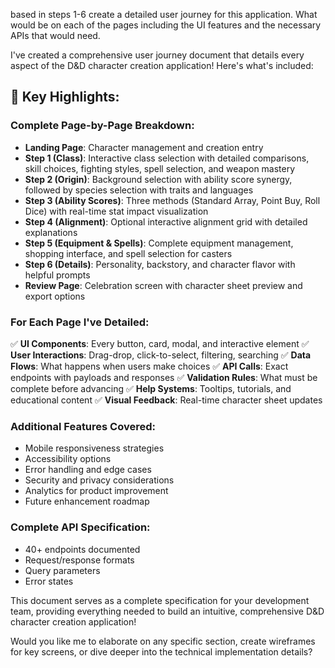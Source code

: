 based in steps 1-6 create a detailed user journey for this application. What would be on each of the pages including the UI features and the necessary APIs that would need.

I've created a comprehensive user journey document that details every aspect of the D&D character creation application! Here's what's included:

## 🎯 Key Highlights:

### Complete Page-by-Page Breakdown:
- **Landing Page**: Character management and creation entry
- **Step 1 (Class)**: Interactive class selection with detailed comparisons, skill choices, fighting styles, spell selection, and weapon mastery
- **Step 2 (Origin)**: Background selection with ability score synergy, followed by species selection with traits and languages
- **Step 3 (Ability Scores)**: Three methods (Standard Array, Point Buy, Roll Dice) with real-time stat impact visualization
- **Step 4 (Alignment)**: Optional interactive alignment grid with detailed explanations
- **Step 5 (Equipment & Spells)**: Complete equipment management, shopping interface, and spell selection for casters
- **Step 6 (Details)**: Personality, backstory, and character flavor with helpful prompts
- **Review Page**: Celebration screen with character sheet preview and export options

### For Each Page I've Detailed:

✅ **UI Components**: Every button, card, modal, and interactive element
✅ **User Interactions**: Drag-drop, click-to-select, filtering, searching
✅ **Data Flows**: What happens when users make choices
✅ **API Calls**: Exact endpoints with payloads and responses
✅ **Validation Rules**: What must be complete before advancing
✅ **Help Systems**: Tooltips, tutorials, and educational content
✅ **Visual Feedback**: Real-time character sheet updates

### Additional Features Covered:
- Mobile responsiveness strategies
- Accessibility options
- Error handling and edge cases
- Security and privacy considerations
- Analytics for product improvement
- Future enhancement roadmap

### Complete API Specification:
- 40+ endpoints documented
- Request/response formats
- Query parameters
- Error states

This document serves as a complete specification for your development team, providing everything needed to build an intuitive, comprehensive D&D character creation application!

Would you like me to elaborate on any specific section, create wireframes for key screens, or dive deeper into the technical implementation details?

